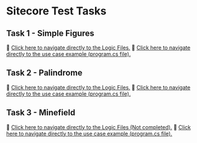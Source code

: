 # Sitecore Test Tasks

## Task 1 - Simple Figures

🔗 [Click here to navigate directly to the Logic Files.](https://github.com/kalrit718/sitecore-test-tasks/tree/master/Task%201%20-%20Simple%20Figures/SimpleFigures/Models)
🔗 [Click here to navigate directly to the use case example (program.cs file).](https://github.com/kalrit718/sitecore-test-tasks/blob/master/Task%201%20-%20Simple%20Figures/SimpleFigures/Program.cs)

## Task 2 - Palindrome

🔗 [Click here to navigate directly to the Logic Files.](https://github.com/kalrit718/sitecore-test-tasks/blob/master/Task%202%20-%20Palindrome/Palindrome/PalindromeTester.cs)
🔗 [Click here to navigate directly to the use case example (program.cs file).](https://github.com/kalrit718/sitecore-test-tasks/blob/master/Task%202%20-%20Palindrome/Palindrome/Program.cs)

## Task 3 - Minefield

🔗 [Click here to navigate directly to the Logic Files (Not completed).](https://github.com/kalrit718/sitecore-test-tasks/tree/master/Task%203%20-%20Minefield/Minefield)
🔗 [Click here to navigate directly to the use case example (program.cs file).](https://github.com/kalrit718/sitecore-test-tasks/blob/master/Task%203%20-%20Minefield/Minefield/Program.cs)
